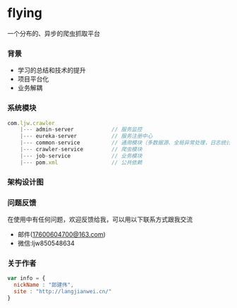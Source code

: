 # flying
一个分布的、异步的爬虫抓取平台

### 背景
* 学习的总结和技术的提升
* 项目平台化
* 业务解耦

### 系统模块
```javascript
com.ljw.crawler
    |--- admin-server            // 服务监控
    |--- eureka-server           // 服务注册中心
    |--- common-service          // 通用模块（多数据源、全局异常处理，日志统计...）
    |--- crawler-service         // 爬虫模块
    |--- job-service             // 业务模块
    |--- pom.xml                 // 公共依赖
```


### 架构设计图


### 问题反馈
在使用中有任何问题，欢迎反馈给我，可以用以下联系方式跟我交流

* 邮件(17600604700@163.com)
* 微信:ljw850548634



### 关于作者

```javascript
var info = {
  nickName : "郎建伟",
  site : "http://langjianwei.cn/"
}
```